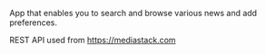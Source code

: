 App that enables you to search and browse various news and add preferences.

REST API used from https://mediastack.com